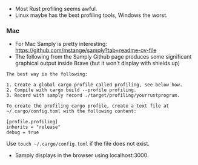 - Most Rust profiling seems awful.
- Linux maybe has the best profiling tools, Windows the worst.

### Mac

- For Mac Samply is pretty interesting: https://github.com/mstange/samply?tab=readme-ov-file
- The following from the Samply Github page produces some significant graphical output inside Brave (but it won't display with shields up)

```
The best way is the following:

1. Create a global cargo profile called profiling, see below how.
2. Compile with cargo build --profile profiling.
3. Record with samply record ./target/profiling/yourrustprogram.

To create the profiling cargo profile, create a text file at ~/.cargo/config.toml with the following content:

[profile.profiling]
inherits = "release"
debug = true
```

Use ```touch ~/.cargo/config.toml``` if the file does not exist.

- Samply displays in the browser using localhost:3000.
